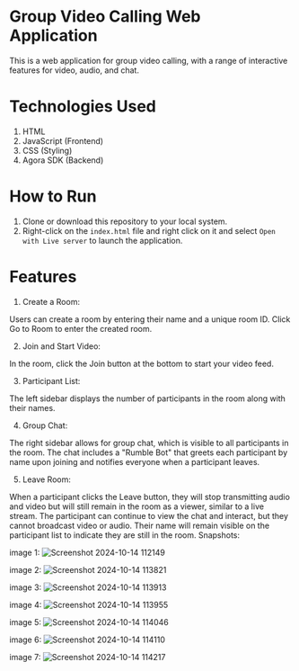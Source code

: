 # Group Video Calling Web Application

This is a web application for group video calling, with a range of interactive features for video, audio, and chat.

# Technologies Used
   1. HTML
   2. JavaScript (Frontend)
   3. CSS (Styling)
   4. Agora SDK (Backend)

# How to Run
   1. Clone or download this repository to your local system.
   2. Right-click on the `index.html` file and right click on it and select
      `Open with Live server` to launch the application.
# Features

 1. Create a Room:

  Users can create a room by entering their name and a unique room ID.
  Click Go to Room to enter the created room.
  
  2. Join and Start Video:

   In the room, click the Join button at the bottom to start your video feed.
   
  3. Participant List:

  The left sidebar displays the number of participants in the room along with their names.
  
  4. Group Chat:

The right sidebar allows for group chat, which is visible to all participants in the room.
The chat includes a "Rumble Bot" that greets each participant by name upon joining and notifies everyone when a participant leaves.

   5. Leave Room:

  When a participant clicks the Leave button, they will stop transmitting audio and video but 
  will still remain in the room as a viewer, similar to a live stream.
  The participant can continue to view the chat and interact, but they cannot broadcast video 
  or audio.
  Their name will remain visible on the participant list to indicate they are still in the room.
  Snapshots:

image 1:
![Screenshot 2024-10-14 112149](https://github.com/user-attachments/assets/74ad2e3d-1e7f-4a60-87af-54aa9b3289b3)

image 2:
![Screenshot 2024-10-14 113821](https://github.com/user-attachments/assets/234fa256-0627-47b1-8311-bb9a74230add)

image 3:
![Screenshot 2024-10-14 113913](https://github.com/user-attachments/assets/f8fc7b8f-bc03-4bb2-8b60-a88920163495)

image 4:
![Screenshot 2024-10-14 113955](https://github.com/user-attachments/assets/d0ba6965-afd8-4176-9549-99b079014753)

image 5:
![Screenshot 2024-10-14 114046](https://github.com/user-attachments/assets/ea4a6111-437d-4be6-b8c5-bbb4133aa221)

image 6:
![Screenshot 2024-10-14 114110](https://github.com/user-attachments/assets/13966f3a-e764-4961-b4eb-327dfa591373)

image 7:
![Screenshot 2024-10-14 114217](https://github.com/user-attachments/assets/239ccc5f-df98-4ed3-a11e-f0e874ffa384)
